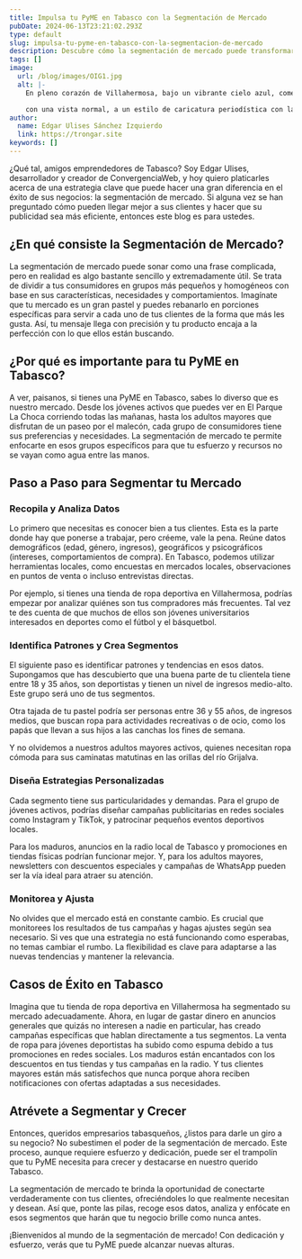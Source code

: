 ```yaml
---
title: Impulsa tu PyME en Tabasco con la Segmentación de Mercado
pubDate: 2024-06-13T23:21:02.293Z
type: default
slug: impulsa-tu-pyme-en-tabasco-con-la-segmentacion-de-mercado
description: Descubre cómo la segmentación de mercado puede transformar tu negocio en Tabasco. Aprende a identificar y enfocarte en los diferentes grupos de consumidores para maximizar la eficiencia de tus campañas de marketing.
tags: []
image:
  url: /blog/images/OIG1.jpg
  alt: |-
    En pleno corazón de Villahermosa, bajo un vibrante cielo azul, comerciantes y empresarios tabasqueños se reúnen en un animado mercado al aire libre. Entre los coloridos puestos de artesanías y productos locales, se puede sentir la energía de la comunidad enfocada en el crecimiento y la expansión de sus PyMEs. Cada uno, vestido con trajes tradicionales tabasqueños en un elegante tono azul índigo, comparte estrategias y conocimientos sobre la segmentación de mercado, potenciando así sus negocios. 

    con una vista normal, a un estilo de caricatura periodística con la técnica de acuarela, la ropa de la gente debe ser en azul índigo y las personas deben usar ropa tradicional tabasqueña.
author:
  name: Edgar Ulises Sánchez Izquierdo
  link: https://trongar.site
keywords: []
---
```


¿Qué tal, amigos emprendedores de Tabasco? Soy Edgar Ulises, desarrollador y creador de ConvergenciaWeb, y hoy quiero platicarles acerca de una estrategia clave que puede hacer una gran diferencia en el éxito de sus negocios: la segmentación de mercado. Si alguna vez se han preguntado cómo pueden llegar mejor a sus clientes y hacer que su publicidad sea más eficiente, entonces este blog es para ustedes.

## ¿En qué consiste la Segmentación de Mercado?

La segmentación de mercado puede sonar como una frase complicada, pero en realidad es algo bastante sencillo y extremadamente útil. Se trata de dividir a tus consumidores en grupos más pequeños y homogéneos con base en sus características, necesidades y comportamientos. Imagínate que tu mercado es un gran pastel y puedes rebanarlo en porciones específicas para servir a cada uno de tus clientes de la forma que más les gusta. Así, tu mensaje llega con precisión y tu producto encaja a la perfección con lo que ellos están buscando.

## ¿Por qué es importante para tu PyME en Tabasco?

A ver, paisanos, si tienes una PyME en Tabasco, sabes lo diverso que es nuestro mercado. Desde los jóvenes activos que puedes ver en El Parque La Choca corriendo todas las mañanas, hasta los adultos mayores que disfrutan de un paseo por el malecón, cada grupo de consumidores tiene sus preferencias y necesidades. La segmentación de mercado te permite enfocarte en esos grupos específicos para que tu esfuerzo y recursos no se vayan como agua entre las manos.

## Paso a Paso para Segmentar tu Mercado

### Recopila y Analiza Datos

Lo primero que necesitas es conocer bien a tus clientes. Esta es la parte donde hay que ponerse a trabajar, pero créeme, vale la pena. Reúne datos demográficos (edad, género, ingresos), geográficos y psicográficos (intereses, comportamientos de compra). En Tabasco, podemos utilizar herramientas locales, como encuestas en mercados locales, observaciones en puntos de venta o incluso entrevistas directas.

Por ejemplo, si tienes una tienda de ropa deportiva en Villahermosa, podrías empezar por analizar quiénes son tus compradores más frecuentes. Tal vez te des cuenta de que muchos de ellos son jóvenes universitarios interesados en deportes como el fútbol y el básquetbol.

### Identifica Patrones y Crea Segmentos

El siguiente paso es identificar patrones y tendencias en esos datos. Supongamos que has descubierto que una buena parte de tu clientela tiene entre 18 y 35 años, son deportistas y tienen un nivel de ingresos medio-alto. Este grupo será uno de tus segmentos.

Otra tajada de tu pastel podría ser personas entre 36 y 55 años, de ingresos medios, que buscan ropa para actividades recreativas o de ocio, como los papás que llevan a sus hijos a las canchas los fines de semana.

Y no olvidemos a nuestros adultos mayores activos, quienes necesitan ropa cómoda para sus caminatas matutinas en las orillas del río Grijalva.

### Diseña Estrategias Personalizadas

Cada segmento tiene sus particularidades y demandas. Para el grupo de jóvenes activos, podrías diseñar campañas publicitarias en redes sociales como Instagram y TikTok, y patrocinar pequeños eventos deportivos locales.

Para los maduros, anuncios en la radio local de Tabasco y promociones en tiendas físicas podrían funcionar mejor. Y, para los adultos mayores, newsletters con descuentos especiales y campañas de WhatsApp pueden ser la vía ideal para atraer su atención.

### Monitorea y Ajusta

No olvides que el mercado está en constante cambio. Es crucial que monitorees los resultados de tus campañas y hagas ajustes según sea necesario. Si ves que una estrategia no está funcionando como esperabas, no temas cambiar el rumbo. La flexibilidad es clave para adaptarse a las nuevas tendencias y mantener la relevancia.

## Casos de Éxito en Tabasco

Imagina que tu tienda de ropa deportiva en Villahermosa ha segmentado su mercado adecuadamente. Ahora, en lugar de gastar dinero en anuncios generales que quizás no interesen a nadie en particular, has creado campañas específicas que hablan directamente a tus segmentos. La venta de ropa para jóvenes deportistas ha subido como espuma debido a tus promociones en redes sociales. Los maduros están encantados con los descuentos en tus tiendas y tus campañas en la radio. Y tus clientes mayores están más satisfechos que nunca porque ahora reciben notificaciones con ofertas adaptadas a sus necesidades.

## Atrévete a Segmentar y Crecer

Entonces, queridos empresarios tabasqueños, ¿listos para darle un giro a su negocio? No subestimen el poder de la segmentación de mercado. Este proceso, aunque requiere esfuerzo y dedicación, puede ser el trampolín que tu PyME necesita para crecer y destacarse en nuestro querido Tabasco.

La segmentación de mercado te brinda la oportunidad de conectarte verdaderamente con tus clientes, ofreciéndoles lo que realmente necesitan y desean. Así que, ponte las pilas, recoge esos datos, analiza y enfócate en esos segmentos que harán que tu negocio brille como nunca antes.

¡Bienvenidos al mundo de la segmentación de mercado! Con dedicación y esfuerzo, verás que tu PyME puede alcanzar nuevas alturas.